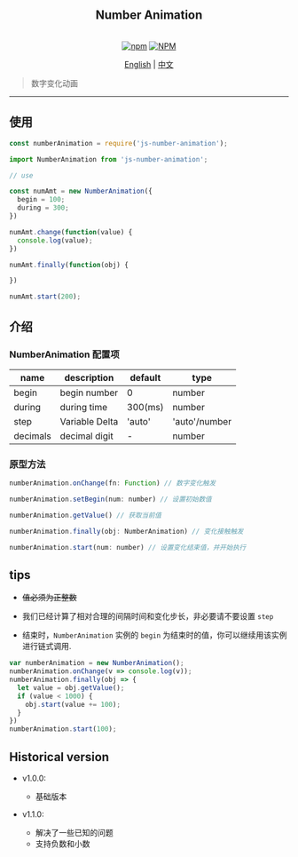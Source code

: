 <h2 align="center" style="margin: 30px 0 35px;">Number Animation</h2>

<p align="center">
  <a href="https://www.npmjs.com/package/js-number-animation"><img alt="npm" src="https://img.shields.io/npm/v/js-number-animation"></a>
  <a href="https://github.com/zhangjichengcc/jsTools/tree/main/packages/js-number-animation"><img alt="NPM" src="https://img.shields.io/npm/l/js-number-animation"></a>
</p>

<p align="center">
  <a href="./README.md">English</a> | <a href="./README.zh-CN.md">中文</a>
</p>

> 数字变化动画

---

## 使用

``` js
const numberAnimation = require('js-number-animation');

import NumberAnimation from 'js-number-animation';

// use

const numAmt = new NumberAnimation({
  begin = 100;
  during = 300;
})

numAmt.change(function(value) {
  console.log(value);
})

numAmt.finally(function(obj) {

})

numAmt.start(200);

```

## 介绍

### NumberAnimation 配置项

|name|description|default|type|
|-|-|-|-|
|begin|begin number|0|number|
|during|during time|300(ms)|number|
|step|Variable Delta|'auto'|'auto'/number|
|decimals|decimal digit|-|number|

### 原型方法

``` js
numberAnimation.onChange(fn: Function) // 数字变化触发

numberAnimation.setBegin(num: number) // 设置初始数值

numberAnimation.getValue() // 获取当前值

numberAnimation.finally(obj: NumberAnimation) // 变化接触触发

numberAnimation.start(num: number) // 设置变化结束值，并开始执行
```

## tips

- ~~值必须为正整数~~

- 我们已经计算了相对合理的间隔时间和变化步长，非必要请不要设置 `step`

- 结束时，`NumberAnimation` 实例的 `begin` 为结束时的值，你可以继续用该实例进行链式调用.

``` js
var numberAnimation = new NumberAnimation();
numberAnimation.onChange(v => console.log(v));
numberAnimation.finally(obj => {
  let value = obj.getValue();
  if (value < 1000) {
    obj.start(value += 100);
  }
})
numberAnimation.start(100);
```

## Historical version

- v1.0.0:
  - 基础版本

- v1.1.0:
  - 解决了一些已知的问题
  - 支持负数和小数
